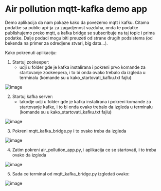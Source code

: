 # Air pollution mqtt-kafka demo app

Demo aplikacija da nam pokaze kako da povezemo mqtt i kafku. Citamo podatke sa public api-ja za zagadjenost vazduha, onda te podatke publishujemo preko mqtt, a kafka bridge se subscribuje na taj topic i prima podatke. Dalje podaci mogu biti preuzeti od strane drugih podsistema (od bekenda na primer za odredjene stvari, big data...).


Kako pokrenuti aplikaciju:
1. Startuj zookeeper:
    - udji u folder gde je kafka instalirana i pokreni prvo komande za startovanje zookeepera, i to bi onda ovako trebalo da izgleda u terminalu (komande su u kako_startovati_kafku.txt fajlu)

![image](https://github.com/pilac96/air-pollution-mqtt-kafka-demo/assets/35148018/eb87e6be-7adb-4092-a38d-ae9771bc71fd)

2. Startuj kafka server:
    - takodje udji u folder gde je kafka instalirana i pokreni komande za startovanje kafke, i to bi onda ovako trebalo da izgleda u terminalu (komande su u kako_startovati_kafku.txt fajlu)

![image](https://github.com/pilac96/air-pollution-mqtt-kafka-demo/assets/35148018/076340f7-9c5a-4f7f-b7f9-b6054246c45a)

3. Pokreni mqtt_kafka_bridge.py i to ovako treba da izgleda

![image](https://github.com/pilac96/air-pollution-mqtt-kafka-demo/assets/35148018/7f29029c-a617-4ad5-85e8-ff2bfb3074f5)


4. Zatim pokreni air_pollution_app.py, i aplikacija ce se startovati, i to treba ovako da izgleda

![image](https://github.com/pilac96/air-pollution-mqtt-kafka-demo/assets/35148018/9e2e2677-8511-4d00-a8a8-da398844a604)

5. Sada ce terminal od mqtt_kafka_bridge.py izgledati ovako:

![image](https://github.com/pilac96/air-pollution-mqtt-kafka-demo/assets/35148018/463edcac-e15b-4fcd-a77c-3d1305a71864)

